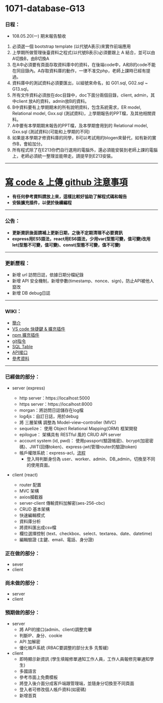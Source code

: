 # 1071-database-G13
### 日程：
* 108.05.20(一) 期末報告驗收
1. 必須選一個 bootstrap template (以代號A表示)來實作前端應用
1. 上學期所做管理後臺資料之程式(以代號B表示)必須要跟上 A 結合，並可以由A切換B，由B切換A
1. 在A中必須要有頁面存取資料庫中的資料，在後端code中，A和B的code不能在同目錄內。A存取資料庫的動作，一律不准交php，老師上課時已經有提過。
1. 資料庫中的測試資料必須要匯出，以組號來命名，如 G01.sql, G02.sql ~ G13.sql。
1. 所有文件資料必須放在doc目錄中，doc下面分兩個目錄，client, admin，其中client 放A的資料，admin放B的資料。
1. B中資料要有上學期期末的所有說明資料，包含系統需求，ER model, Relational model, Gxx.sql (測試資料)，上學期報告的PPT檔，及其他相關資料。
1. A中要有本學期期末報告的PPT檔，及本學期會用到的 Relational model, Gxx.sql (測試資料)(可能和上學期的不同)
1. 如果是本學期才修資料庫的同學，B可以考試用的blogen來替代，如有新的實作B，會給加分。
1. 所有程式除了在E213你們自行選用的電腦外，還必須能安裝到老師上課的電腦上，老師必須統一整理並能帶走。請提早到E213安裝。
---
# [寫 code & 上傳 github 注意事項](https://github.com/toumei/1071-database-G13/wiki/Advance-preparation)
* **有任何參考資料請放上來，這樣比較好協助了解程式碼和報告**
* **安裝擴充插件，以便於後續編程**
---
### 公告：
* **更新資訊後面請補上更新日期，之後不定期清理不必要資訊**
* **express用ES5語法，react用ES6語法，少用var(型態可變，值可變)改用let(型態不可變，值可變)、const(型態不可變，值不可變)**
---
### 更新歷程：
* 新增 url 訪問日誌，依據日期分檔紀錄
* 新增 API 安全機制，新增參數(timestamp、nonce、sign)，防止API被他人竄改
* 新增 DB debug日誌
---

### WIKI：
* [簡介](https://github.com/toumei/1071-database-G13/wiki/Home)
* [VS code 快捷鍵 & 擴充插件](https://github.com/toumei/1071-database-G13/wiki/VS-code)
* [npm 擴充插件](https://github.com/toumei/1071-database-G13/wiki/npm-Extensions)
* [git指令](https://github.com/toumei/1071-database-G13/wiki/git-command)
* [SQL Table](https://github.com/toumei/1071-database-G13/wiki/SQL-Table)
* [API接口](https://github.com/toumei/1071-database-G13/wiki/API-%E6%8E%A5%E5%8F%A3)
* [參考資料](https://github.com/toumei/1071-database-G13/wiki/Reference)
---

### 已經做的部分：
* server (express)
  * http  server：https://localhost:5000
  * https server：https://localhost:8000
  * morgan：將訪問日誌儲存在log檔
  * log4js：自訂日誌，用於debug
  * 將 三層架構 調整為 Model–view–controller (MVC)
  * sequelize： 使用 Object Relational Mapping(ORM) 框架開發
  * epilogue： 架構具有 RESTful 風的 CRUD API server
  * account system (id, pwd)： 使用passport(驗證帳密)、bcrypt(加密密碼)、JWT(回傳token)、express-jwt(管理router的驗證token)
  * 帳戶權限系統：express-acl，[流程](https://segmentfault.com/a/1190000004627946)
    * 登入時判斷身份為 user、worker、admin、DB_admin，切換至不同的使用頁面。

* client (react)
  * router 配置
  * MVC 架構
  * axios攔截器
  * server-client 傳輸資料加解密(aes-256-cbc)
  * CRUD 基本架構
  * 快速編輯模式
  * 資料庫分析
  * 將資料匯出成csv檔
  * 欄位選擇控制 (text、checkbox、select、textarea、date、datetime)
  * 編輯驗證 (主鍵、email、電話、身分證)

### 正在做的部分：
* sever
* client

### 尚未做的部分：
* server
* client

### 預期做的部分：
* server
  * 將 API的接口(admin、client)調整完畢
  * 判斷IP、身分、cookie
  * API 加解密
  * 優化帳戶系統 (RBAC要調整的部分太多 先暫緩)
* client
  * 即時顯示新資訊 (學生填報修單通知工作人員，工作人員報修完畢通知學生)
  * 多國語言
  * 參考市面上免費模板
  * 將登入後介面分成客戶端跟管理端，並隨身分切換至不同頁面
  * 登入者可修改個人帳戶資料(如密碼)
  * 新增首頁

